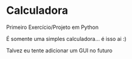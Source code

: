 ﻿# Calculadora

Primeiro Exercício/Projeto em Python

É somente uma simples calculadora... é isso ai :)

Talvez eu tente adicionar um GUI no futuro
